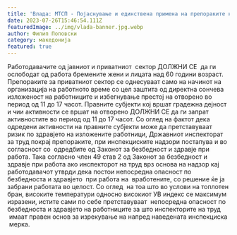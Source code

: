 ```yaml
---
title: 'Влада: МТСП - Појаснување и единствена примена на препораките на Владата на Република Северна Македонија поврзани со работењето за време на топлотниот бран - 26 ЈУЛИ 2023'
date: 2023-07-26T15:46:54.111Z
featuredImage: ../img/vlada-banner.jpg.webp
author: Филип Поповски
category: македонија
featured: true
---
```

Работодавачите од јавниот и приватниот  сектор ДОЛЖНИ СЕ  да ги ослободат од работа бремените жени и лицата над 60 години возраст.
Препораките за приватниот сектор се однесуваат само на начинот на организација на работното време со цел заштита од директна сончева изложеност на работниците и избегнување престој на отворено во период од 11 до 17 часот.
Правните субјекти кој вршат градежна дејност и чии активности се вршат на отворено ДОЛЖНИ СЕ да ги запрат активностите во период од 11 до 17 часот.
Со оглед на фактот дека одредени активности на правните субјекти може да претставуваат ризик по здравјето на изложените работници, Државниот инспекторат за труд покрај препораките, при инспекциските надзори постапува и во согласност со  одредбите од Законот за безбедност и здравје при работа.
Така согласно член 49 став 2 од Законот за безбедност и здравје при работа ако инспекторот на труд врз основа на надзор кај работодавачот утврди дека постои непосредна опасност по безбедноста и здравјето  при работа на  вработените, со решение ќе ја забрани работата во целост.
Со оглед  на тоа што во услови на топлотен бран, високите температури односно високиот УВ индекс се максимум изразени, истите сами по себе претставуваат  непосредна опасност по безбедноста и здравјето на работниците за што инспекторите на труд  имаат правен основ за изрекување на напред наведената инспекциска  мерка.
